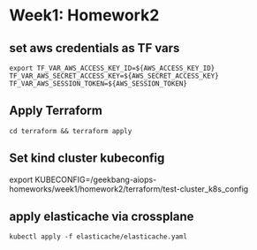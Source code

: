 # Week1: Homework2

## set  aws credentials as TF vars
```shell
export TF_VAR_AWS_ACCESS_KEY_ID=${AWS_ACCESS_KEY_ID} TF_VAR_AWS_SECRET_ACCESS_KEY=${AWS_SECRET_ACCESS_KEY} TF_VAR_AWS_SESSION_TOKEN=${AWS_SESSION_TOKEN}
```
## Apply Terraform
```shell
cd terraform && terraform apply
```
## Set kind cluster kubeconfig
export KUBECONFIG=<path>/geekbang-aiops-homeworks/week1/homework2/terraform/test-cluster_k8s_config 

## apply elasticache via crossplane
```shell
kubectl apply -f elasticache/elasticache.yaml
```